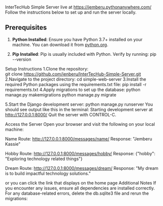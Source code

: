 InterTecHub Simple Server live at https://jemberu.pythonanywhere.com/
Follow the instructions below to set up and run the server locally.
## Prerequisites

1. **Python Installed**: Ensure you have Python 3.7+ installed on your machine. You can download it from [python.org](https://www.python.org/).

2. **Pip Installed**: Pip is usually included with Python. Verify by running:
   pip --version

Setup Instructions
1.Clone the repository:   
git clone https://github.com/jenberu/InterTecHub-Simple-Server.git
2.Navigate to the project directory:
cd simple-web-server
3.Install the required Python packages using the requirements.txt file:
pip install -r requirements.txt
4.Apply migrations to set up the database:
python manage.py makemigrations
python manage.py migrate


5.Start the Django development server:
python manage.py runserver
You should see output like this in the terminal:
Starting development server at http://127.0.0.1:8000/
Quit the server with CONTROL-C.


Access the Server
Open your browser and visit the following on your local machine:

Name Route: http://127.0.0.1:8000/messages/name/
Response: "Jemberu Kassie"

Hobby Route: http://127.0.0.1:8000/messages/hobby/
Response: {"hobby": "Exploring technology related things"}

Dream Route: http://127.0.0.1:8000/messages/dream/
Response: "My dream is to build impactful technology solutions."

or you can click the link that displays on the home page
Additional Notes
If you encounter any issues, ensure all dependencies are installed correctly.
For any database-related errors, delete the db.sqlite3 file and rerun the migrations:







